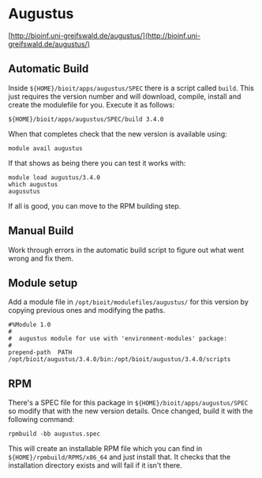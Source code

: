 # Augustus

[http://bioinf.uni-greifswald.de/augustus/](http://bioinf.uni-greifswald.de/augustus/)

## Automatic Build

Inside `${HOME}/bioit/apps/augustus/SPEC` there is a script called `build`. This just requires the version number and will download, compile, install and create the modulefile for you. Execute it as follows:

    ${HOME}/bioit/apps/augustus/SPEC/build 3.4.0

When that completes check that the new version is available using:

    module avail augustus

If that shows as being there you can test it works with:

    module load augustus/3.4.0
    which augustus
    augusutus

If all is good, you can move to the RPM building step.

## Manual Build

Work through errors in the automatic build script to figure out what went wrong and fix them.

## Module setup

Add a module file in `/opt/bioit/modulefiles/augustus/` for this version by copying previous ones and modifying the paths.

    #%Module 1.0
    #
    #  augustus module for use with 'environment-modules' package:
    #
    prepend-path  PATH         /opt/bioit/augustus/3.4.0/bin:/opt/bioit/augustus/3.4.0/scripts

## RPM

There's a SPEC file for this package in `${HOME}/bioit/apps/augustus/SPEC` so modify that with the new version details. Once changed, build it with the following command:

    rpmbuild -bb augustus.spec

This will create an installable RPM file which you can find in `${HOME}/rpmbuild/RPMS/x86_64` and just install that. It checks that the installation directory exists and will fail if it isn't there.
